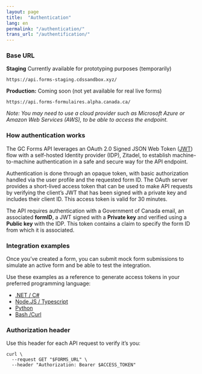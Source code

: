 ```yaml
---
layout: page
title:  "Authentication"
lang: en
permalink: "/authentication/"
trans_url: "/authentification/"
---
```


### Base URL

**Staging** Currently available for prototyping purposes (temporarily)
```
https://api.forms-staging.cdssandbox.xyz/
```

**Production:** Coming soon (not yet available for real live forms)
```
https://api.forms-formulaires.alpha.canada.ca/
```

_Note: You may need to use a cloud provider such as Microsoft Azure or Amazon Web Services (AWS), to be able to access the endpoint._

### How authentication works

The GC Forms API leverages an OAuth 2.0 Signed JSON Web Token ([JWT](https://jwt.io/)) flow with a self-hosted Identity provider (IDP), Zitadel, to establish machine-to-machine authentication in a safe and secure way for the API endpoint. 

Authentication is done through an opaque token, with basic authorization handled via the user profile and the requested form ID. The OAuth server provides a short-lived access token that can be used to make API requests by verifying the client’s JWT that has been signed with a private key and includes their client ID. This access token is valid for 30 minutes. 

The API requires authentication with a Government of Canada email, an associated **formID**, a JWT signed with a **Private key** and verified using a **Public key** with the IDP. This token contains a claim to specify the form ID from which it is associated.

### Integration examples

Once you’ve created a form, you can submit mock form submissions to simulate an active form and be able to test the integration. 

Use these examples as a reference to generate access tokens in your preferred programming language:
- [.NET / C#](https://github.com/cds-snc/forms-api/blob/main/examples/dotnet/AccessTokenGenerator.cs)
- [Node.JS / Typescript](https://github.com/cds-snc/forms-api/blob/main/examples/nodejs/accessTokenGenerator.ts)
- [Python](https://github.com/cds-snc/forms-api/blob/main/examples/python/access_token_generator.py)
- [Bash /Curl](https://github.com/cds-snc/forms-api/blob/main/examples/bash/get_access_token.sh)

### Authorization header

Use this header for each API request to verify it’s you:

```
curl \
  --request GET "$FORMS_URL" \
  --header "Authorization: Bearer $ACCESS_TOKEN"
```

